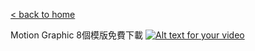 [< back to home](README.md)

Motion Graphic
8個模版免費下載
[![Alt text for your video](http://img.youtube.com/vi/A6Vra7UbfZY/0.jpg)](http://www.youtube.com/watch?v=A6Vra7UbfZY)
